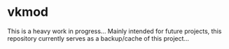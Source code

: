 # vkmod
This is a heavy work in progress... Mainly intended for future projects, this repository currently serves as a backup/cache of this project...
